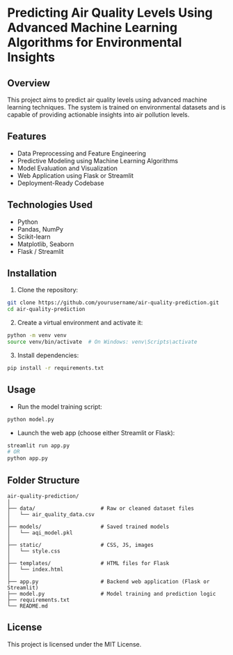 
# Predicting Air Quality Levels Using Advanced Machine Learning Algorithms for Environmental Insights

## Overview

This project aims to predict air quality levels using advanced machine learning techniques. The system is trained on environmental datasets and is capable of providing actionable insights into air pollution levels.

## Features

- Data Preprocessing and Feature Engineering
- Predictive Modeling using Machine Learning Algorithms
- Model Evaluation and Visualization
- Web Application using Flask or Streamlit
- Deployment-Ready Codebase

## Technologies Used

- Python
- Pandas, NumPy
- Scikit-learn
- Matplotlib, Seaborn
- Flask / Streamlit

## Installation

1. Clone the repository:

```bash
git clone https://github.com/yourusername/air-quality-prediction.git
cd air-quality-prediction
```

2. Create a virtual environment and activate it:

```bash
python -m venv venv
source venv/bin/activate  # On Windows: venv\Scripts\activate
```

3. Install dependencies:

```bash
pip install -r requirements.txt
```

## Usage

- Run the model training script:

```bash
python model.py
```

- Launch the web app (choose either Streamlit or Flask):

```bash
streamlit run app.py
# OR
python app.py
```

## Folder Structure

```
air-quality-prediction/
│
├── data/                     # Raw or cleaned dataset files
│   └── air_quality_data.csv
│
├── models/                   # Saved trained models
│   └── aqi_model.pkl
│
├── static/                   # CSS, JS, images
│   └── style.css
│
├── templates/                # HTML files for Flask
│   └── index.html
│
├── app.py                    # Backend web application (Flask or Streamlit)
├── model.py                  # Model training and prediction logic
├── requirements.txt
└── README.md
```

## License

This project is licensed under the MIT License.
